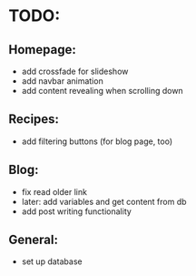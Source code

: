# TODO:

## Homepage:
- add crossfade for slideshow
- add navbar animation
- add content revealing when scrolling down

## Recipes:
- add filtering buttons (for blog page, too)

## Blog:
- fix read older link
- later: add variables and get content from db
- add post writing functionality

## General:
- set up database
